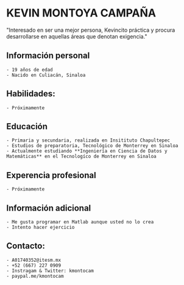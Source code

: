 # KEVIN MONTOYA CAMPAÑA

"Interesado en ser una mejor persona, Kevincito práctica y procura desarrollarse en aquellas áreas que denotan exigencia."

## Información personal

    - 19 años de edad
    - Nacido en Culiacán, Sinaloa

## Habilidades: 

    - Próximamente

## Educación

    - Primaria y secundaria, realizada en Insitituto Chapultepec
    - Estudios de preparatoria, Tecnológico de Monterrey en Sinaloa
    - Actualmente estudiando **Ingeniería en Ciencia de Datos y Matemáticas** en el Tecnologíco de Monterrey en Sinaloa


## Experencia profesional

    - Próximamente

## Información adicional

    - Me gusta programar en Matlab aunque usted no lo crea
    - Intento hacer ejercicio

## Contacto:

    - A01740352@itesm.mx
    - +52 (667) 227 0909
    - Instragam & Twitter: kmontocam
    - paypal.me/kmontocam

